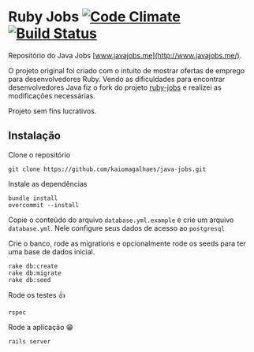 # Ruby Jobs [![Code Climate](https://codeclimate.com/github/kaiomagalhaes/java-jobs/badges/gpa.svg)](https://codeclimate.com/github/kaiomagalhaes/java-jobs) [![Build Status](https://semaphoreci.com/api/v1/projects/71b7b15d-18bc-44d1-b97e-b663d1bdfad8/432469/badge.svg)](https://semaphoreci.com/kaiomagalhaes/ruby-jobs)

Repositório do Java Jobs [www.javajobs.me](http://www.javajobs.me/).

O projeto original foi criado com o intuito de mostrar ofertas de emprego para desenvolvedores Ruby.
Vendo as dificuldades para encontrar desenvolvedores Java fiz o fork do projeto [ruby-jobs](https://github.com/ruby-jobs/ruby-jobs) e realizei as modificações necessárias.

Projeto sem fins lucrativos.

## Instalação

Clone o repositório

```
git clone https://github.com/kaiomagalhaes/java-jobs.git
```

Instale as dependências

```
bundle install
overcommit --install
```

Copie o conteúdo do arquivo `database.yml.example` e crie um arquivo `database.yml`. Nele configure seus dados de acesso ao `postgresql`

Crie o banco, rode as migrations e opcionalmente rode os seeds para ter uma base de dados inicial.

```
rake db:create
rake db:migrate
rake db:seed
```

Rode os testes :+1:

```
rspec
```

Rode a aplicação :grin:

```
rails server
```
